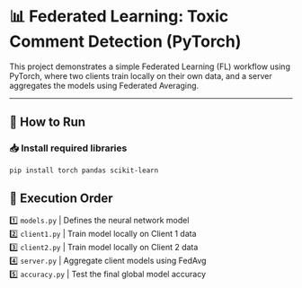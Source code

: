 # 📊 Federated Learning: Toxic Comment Detection (PyTorch)

This project demonstrates a simple Federated Learning (FL) workflow using PyTorch, where two clients train locally on their own data, and a server aggregates the models using Federated Averaging.

---

## 🚀 How to Run

### 📥 Install required libraries
```bash
pip install torch pandas scikit-learn
```
## 🚀 Execution Order

1️⃣ `models.py`   | Defines the neural network model  
2️⃣ `client1.py`  | Train model locally on Client 1 data  
3️⃣ `client2.py`  | Train model locally on Client 2 data  
4️⃣ `server.py`   | Aggregate client models using FedAvg  
5️⃣ `accuracy.py` | Test the final global model accuracy


